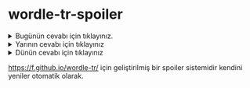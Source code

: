 # wordle-tr-spoiler

<details>
  <summary>Bugünün cevabı için tıklayınız.</summary>
  <br>
    <b> pigme </b>
</details>

<details>
  <summary>Yarının cevabı için tıklayınız</summary>
  <br>
   <b> basur </b>
</details>

<details>
  <summary>Dünün cevabı için tıklayınız </summary>
  <br>
  <b> metro </b>
</details>

https://f.github.io/wordle-tr/ için geliştirilmiş bir spoiler sistemidir kendini yeniler otomatik olarak.


